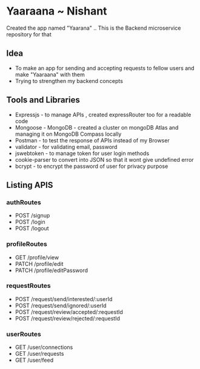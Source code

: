 # Yaaraana ~ Nishant

Created the app named "Yaarana" .. This is the Backend microservice repository for that

## Idea
- To make an app for sending and accepting requests to fellow users and make "Yaaraana" with them
- Trying to strengthen my backend concepts

## Tools and Libraries
- Expressjs - to manage APIs , created expressRouter too for a readable code
- Mongoose - MongoDB - created a cluster on mongoDB Atlas and managing it on MongoDB Compass locally
- Postman - to test the response of APIs instead of my Browser
- validator - for validating email, password
- jswebtoken - to manage token for user login methods
- cookie-parser to convert into JSON so that it wont give undefined error
- bcrypt - to encrypt the password of user for privacy purpose

## Listing APIS

### authRoutes
- POST /signup
- POST /login
- POST /logout

### profileRoutes
- GET /profile/view
- PATCH /profile/edit
- PATCH /profile/editPassword

### requestRoutes
- POST /request/send/interested/:userId
- POST /request/send/ignored/:userId
- POST /request/review/accepted/:requestId
- POST /request/review/rejected/:requestId

### userRoutes
- GET /user/connections
- GET /user/requests
- GET /user/feed